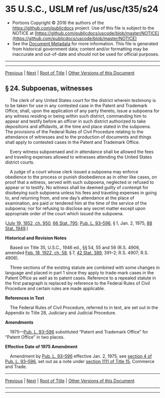 ---
---

# 35 U.S.C., USLM ref /us/usc/t35/s24

* Portions Copyright © 2016 the authors of the https://github.com/publicdocs project.
  Use of this file is subject to the NOTICE at [https://github.com/publicdocs/uscode/blob/master/NOTICE](https://github.com/publicdocs/uscode/blob/master/NOTICE)
* See the [Document Metadata](././../../../../..//README.md) for more information.
  This file is generated from historical government data; content and/or formatting may be inaccurate and out-of-date and should not be used for official purposes.

----------
----------

[Previous](./../../../../..//us/usc/t35/ptI/ch2/m__us_usc_t35_s23.md) | [Next](./../../../../..//us/usc/t35/ptI/ch2/m__us_usc_t35_s25.md) | [Root of Title](./../../../../../) | [Other Versions of this Document](https://publicdocs.github.io/go/links?ns=uslm&ref=%2Fus%2Fusc%2Ft35%2Fs24)

## § 24. Subpoenas, witnesses

    The clerk of any United States court for the district wherein testimony is to be taken for use in any contested case in the Patent and Trademark Office, shall, upon the application of any party thereto, issue a subpoena for any witness residing or being within such district, commanding him to appear and testify before an officer in such district authorized to take depositions and affidavits, at the time and place stated in the subpoena. The provisions of the Federal Rules of Civil Procedure relating to the attendance of witnesses and to the production of documents and things shall apply to contested cases in the Patent and Trademark Office.

    Every witness subpoenaed and in attendance shall be allowed the fees and traveling expenses allowed to witnesses attending the United States district courts.

    A judge of a court whose clerk issued a subpoena may enforce obedience to the process or punish disobedience as in other like cases, on proof that a witness, served with such subpoena, neglected or refused to appear or to testify. No witness shall be deemed guilty of contempt for disobeying such subpoena unless his fees and traveling expenses in going to, and returning from, and one day’s attendance at the place of examination, are paid or tendered him at the time of the service of the subpoena; nor for refusing to disclose any secret matter except upon appropriate order of the court which issued the subpoena.

([July 19, 1952, ch. 950][/us/act/1952-07-19/ch950], [66 Stat. 795][/us/stat/66/795]; [Pub. L. 93–596][/us/pl/93/596], § 1, Jan. 2, 1975, [88 Stat. 1949][/us/stat/88/1949].)

 __Historical and Revision Notes__ 

    Based on Title 35, U.S.C., 1946 ed., §§ 54, 55 and 56 (R.S. 4906, amended [Feb. 18, 1922, ch. 58][/us/act/1922-02-18/ch58], § 7, [42 Stat. 389][/us/stat/42/389], 391–2; R.S. 4907; R.S. 4908).

    Three sections of the existing statute are combined with some changes in language and placed in part 1 since they apply to trade-mark cases in the Patent Office as well as to patent cases. Reference to a repealed statute in the first paragraph is replaced by reference to the Federal Rules of Civil Procedure and certain rules are made applicable.

 __References in Text__ 

    The Federal Rules of Civil Procedure, referred to in text, are set out in the Appendix to Title 28, Judiciary and Judicial Procedure.

 __Amendments__ 

    1975—[Pub. L. 93–596][/us/pl/93/596] substituted “Patent and Trademark Office” for “Patent Office” in two places.

 __Effective Date of 1975 Amendment__ 

    Amendment by [Pub. L. 93–596][/us/pl/93/596] effective Jan. 2, 1975, see [section 4 of Pub. L. 93–596][/us/pl/93/596/s4], set out as a note under [section 1111 of Title 15][/us/usc/t15/s1111], Commerce and Trade.

----------

[Previous](./../../../../..//us/usc/t35/ptI/ch2/m__us_usc_t35_s23.md) | [Next](./../../../../..//us/usc/t35/ptI/ch2/m__us_usc_t35_s25.md) | [Root of Title](./../../../../../) | [Other Versions of this Document](https://publicdocs.github.io/go/links?ns=uslm&ref=%2Fus%2Fusc%2Ft35%2Fs24)

----------
----------

[/us/act/1952-07-19/ch950]: https://publicdocs.github.io/go/links?ns=uslm&ref=%2Fus%2Fact%2F1952-07-19%2Fch950
[/us/stat/66/795]: https://publicdocs.github.io/go/links?ns=uslm&ref=%2Fus%2Fstat%2F66%2F795
[/us/pl/93/596]: https://publicdocs.github.io/go/links?ns=uslm&ref=%2Fus%2Fpl%2F93%2F596
[/us/stat/88/1949]: https://publicdocs.github.io/go/links?ns=uslm&ref=%2Fus%2Fstat%2F88%2F1949
[/us/act/1922-02-18/ch58]: https://publicdocs.github.io/go/links?ns=uslm&ref=%2Fus%2Fact%2F1922-02-18%2Fch58
[/us/stat/42/389]: https://publicdocs.github.io/go/links?ns=uslm&ref=%2Fus%2Fstat%2F42%2F389
[/us/pl/93/596]: https://publicdocs.github.io/go/links?ns=uslm&ref=%2Fus%2Fpl%2F93%2F596
[/us/pl/93/596]: https://publicdocs.github.io/go/links?ns=uslm&ref=%2Fus%2Fpl%2F93%2F596
[/us/pl/93/596/s4]: https://publicdocs.github.io/go/links?ns=uslm&ref=%2Fus%2Fpl%2F93%2F596%2Fs4
[/us/usc/t15/s1111]: https://publicdocs.github.io/go/links?ns=uslm&ref=%2Fus%2Fusc%2Ft15%2Fs1111


